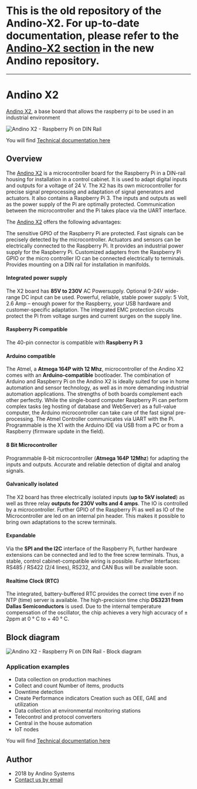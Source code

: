This is the old repository of the Andino-X2. For up-to-date documentation, please refer to the [Andino-X2 section](https://github.com/andino-systems/Andino/tree/master/Andino-X2) in the new Andino repository.
====


------

Andino X2
==========

[Andino X2][1], a base board that allows the raspberry pi to be used in an industrial environment

![Andino X2 - Raspberry Pi on DIN Rail](andino-x2.png)

You will find [Technical documentation here](doc/) 

## Overview
The [Andino X2][1] is a microcontroller board for the Raspberry Pi in a DIN-rail housing for installation in a control cabinet. It is used to adapt digital inputs and outputs for a voltage of 24 V. The X2 has its own microcontroller for precise signal preprocessing and adaptation of signal generators and actuators. It also contains a Raspberry Pi 3. The inputs and outputs as well as the power supply of the Pi are optimally protected. Communication between the microcontroller and the Pi takes place via the UART interface.

The [Andino X2][1] offers the following advantages:

The sensitive GPIO of the Raspberry Pi are protected. Fast signals can be precisely detected by the microcontroller. Actuators and sensors can be electrically connected to the Raspberry Pi. It provides an industrial power supply for the Raspberry Pi. Customized adapters from the Raspberry Pi GPIO or the micro controller IO can be connected electrically to terminals. Provides mounting on a DIN rail for installation in manifolds.

#### Integrated power supply 
The X2 board has **85V to 230V** AC Powersupply. Optional 9-24V wide-range DC input can be used. 
Powerful, reliable, stable power supply: 5 Volt, 2.6 Amp – enough power for the Raspberry, your USB hardware and customer-specific adaptation. The integrated EMC protection circuits protect the Pi from voltage surges and current surges on the supply line.

#### Raspberry Pi compatible 
The 40-pin connector is compatible with **Raspberry Pi 3**

#### Arduino compatible 
The Atmel, a **Atmega 164P with 12 Mhz**, microcontroller of the Andino X2 comes with an **Arduino-compatible** bootloader. The combination of Arduino and Raspberry Pi on the Andino X2 is ideally suited for use in home automation and sensor technology, as well as in more demanding industrial automation applications. The strengths of both boards complement each other perfectly. While the single-board computer Raspberry Pi can perform complex tasks (eg hosting of database and WebServer) as a full-value computer, the Arduino microcontroller can take care of the fast signal pre-processing. The Atmel Controller communicates via UART with the Pi. Programmable is the X1 with the Arduino IDE via USB from a PC or from a Raspberry (firmware update in the field).

#### 8 Bit Microcontroller 
Programmable 8-bit microcontroller (**Atmega 164P 12Mhz**) for adapting the inputs and outputs. Accurate and reliable detection of digital and analog signals.

#### Galvanically isolated 
The X2 board has three electrically isolated inputs (**up to 5kV isolated**) as well as three relay **outputs for 230V volts and 4 amps**. The IO is controlled by a microcontroller. Further GPIO of the Raspberry Pi as well as IO of the Microcontroller are led on an internal pin header. This makes it possible to bring own adaptations to the screw terminals.

#### Expandable
Via the **SPI and the I2C** interface of the Raspberry Pi, further hardware extensions can be connected and led to the free screw terminals. Thus, a stable, control cabinet-compatible wiring is possible. Further Interfaces: RS485 / RS422 (2/4 lines), RS232, and CAN Bus will be available soon.

#### Realtime Clock (RTC)
The integrated, battery-buffered RTC provides the correct time even if no NTP (time) server is available. The high-precision time chip **DS3231 from Dallas Semiconductors** is used. Due to the internal temperature compensation of the oscillator, the chip achieves a very high accuracy of ± 2ppm at 0 ° C to + 40 ° C.

## Block diagram
![Andino X2 - Raspberry Pi on DIN Rail - Block diagram](blockdiagram-andino-x2.png)

### Application examples
* Data collection on production machines
* Collect and count Number of items, products
* Downtime detection
* Create Performance indicators Creation such as OEE, GAE and utilization
* Data collection at environmental monitoring stations
* Telecontrol and protocol converters
* Central in the house automation
* IoT nodes


You will find [Technical documentation here](doc/) 

Author
-----

* 2018 by Andino Systems
* [Contact us by email](mailto:info@andino.systems)

[1]:https://andino.systems/andino-x2/

